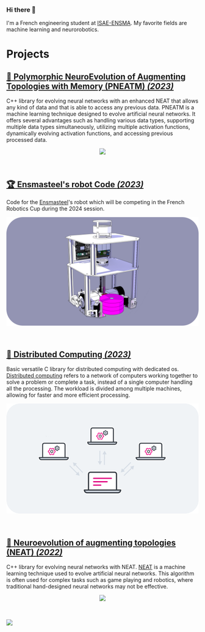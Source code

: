 ### Hi there 👋

I'm a French engineering student at [ISAE-ENSMA](https://en.wikipedia.org/wiki/%C3%89cole_nationale_sup%C3%A9rieure_de_m%C3%A9canique_et_d%27a%C3%A9rotechnique). My favorite fields are machine learning and neurorobotics.

# Projects

## [:brain: Polymorphic NeuroEvolution of Augmenting Topologies with Memory (PNEATM) *(2023)*](https://github.com/titofra/PNEATM)

C++ library for evolving neural networks with an enhanced NEAT that allows any kind of data and that is able to access any previous data. PNEATM is a machine learning technique designed to evolve artificial neural networks. It offers several advantages such as handling various data types, supporting multiple data types simultaneously, utilizing multiple activation functions, dynamically evolving activation functions, and accessing previous processed data.

<p align="center">
	<a href="https://github.com/titofra/PNEATM"><img src="https://github.com/titofra/PNEATM/raw/main/resources/network.png" width="700"></a>
</p>

<br>

## [:trophy: Ensmasteel's robot Code *(2023)*](https://github.com/titofra/Ensmasteel-2023-2024-Code)

Code for the [Ensmasteel](https://github.com/Ensmasteel)'s robot which will be competing in the French Robotics Cup during the 2024 session.

<p align="center">
	<a href="https://github.com/titofra/Ensmasteel-2023-2024-Code"><img src="https://github.com/titofra/Ensmasteel-2023-2024-Code/blob/main/resource/robot.png" width="700"></a>
</p>

<br>

## [:robot: Distributed Computing *(2023)*](https://github.com/titofra/Distributed-Computing)

Basic versatile C library for distributed computing with dedicated os. [Distributed computing](https://en.wikipedia.org/wiki/Distributed_computing) refers to a network of computers working together to solve a problem or complete a task, instead of a single computer handling all the processing. The workload is divided among multiple machines, allowing for faster and more efficient processing.

<p align="center">
	<a href="https://github.com/titofra/Distributed-Computing"><img src="https://github.com/titofra/Distributed-Computing/raw/main/resources/distributed_computing.png" width="700"></a>
</p>

<br>

## [:brain: Neuroevolution of augmenting topologies (NEAT) *(2022)*](https://github.com/titofra/NEAT)

C++ library for evolving neural networks with NEAT. [NEAT](https://en.wikipedia.org/wiki/Neuroevolution_of_augmenting_topologies) is a machine learning technique used to evolve artificial neural networks. This algorithm is often used for complex tasks such as game playing and robotics, where traditional hand-designed neural networks may not be effective.

<p align="center">
	<a href="https://github.com/titofra/NEAT"><img src="https://github.com/titofra/NEAT/raw/main/resources/network.png" width="700"></a>
</p>

<br>

<p align="left">
	<a href="mailto:titouan821@gmail.com">
		<img src="https://img.shields.io/badge/-GMAIL-D14836?style=for-the-badge&logo=gmail&logoColor=white">
	</a>
</p>
